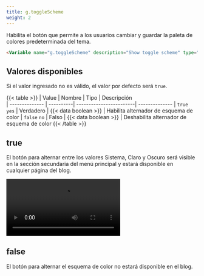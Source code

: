 ```yaml
---
title: g.toggleScheme
weight: 2
---
```


Habilita el botón que permite a los usuarios cambiar y guardar la paleta de colores predeterminada del tema.

```html
<Variable name="g.toggleScheme" description="Show toggle scheme" type="string" value="true"/>
```

## Valores disponibles

Si el valor ingresado no es válido, el valor por defecto será `true`.

{{< table >}}
| Value          | Nombre    | Tipo                    | Descripción   
| -------------- | ----------| ------------------------| --------------
| `true` `yes`   | Verdadero | {{< data boolean >}}    | Habilita alternador de esquema de color
| `false` `no`   | Falso     | {{< data boolean >}}    | Deshabilita alternador de esquema de color
{{< /table >}}


## true

El botón para alternar entre los valores Sistema, Claro y Oscuro será visible en la sección secundaria del menú principal y estará disponible en cualquier página del blog.

<video controls="">
  <source src="/videos/g-toggle-scheme.mp4" type="video/mp4">
</video>


## false

El botón para alternar el esquema de color no estará disponible en el blog.

